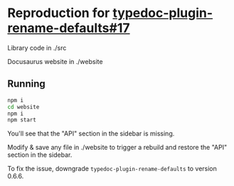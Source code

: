 
# Reproduction for [typedoc-plugin-rename-defaults#17](https://github.com/felipecrs/typedoc-plugin-rename-defaults/issues/17)

Library code in ./src

Docusaurus website in ./website

## Running

```bash
npm i
cd website
npm i
npm start
```

You'll see that the "API" section in the sidebar is missing.

Modify & save any file in ./website to trigger a rebuild and restore the "API" section in the sidebar.

To fix the issue, downgrade `typedoc-plugin-rename-defaults` to version 0.6.6.
